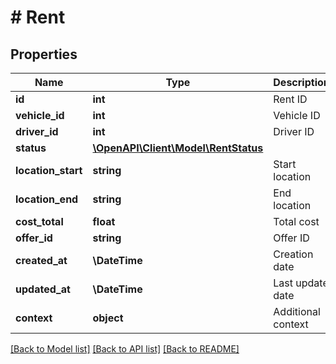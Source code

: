 # # Rent

## Properties

Name | Type | Description | Notes
------------ | ------------- | ------------- | -------------
**id** | **int** | Rent ID |
**vehicle_id** | **int** | Vehicle ID |
**driver_id** | **int** | Driver ID |
**status** | [**\OpenAPI\Client\Model\RentStatus**](RentStatus.md) |  |
**location_start** | **string** | Start location |
**location_end** | **string** | End location |
**cost_total** | **float** | Total cost |
**offer_id** | **string** | Offer ID |
**created_at** | **\DateTime** | Creation date |
**updated_at** | **\DateTime** | Last update date |
**context** | **object** | Additional context |

[[Back to Model list]](../../README.md#models) [[Back to API list]](../../README.md#endpoints) [[Back to README]](../../README.md)
